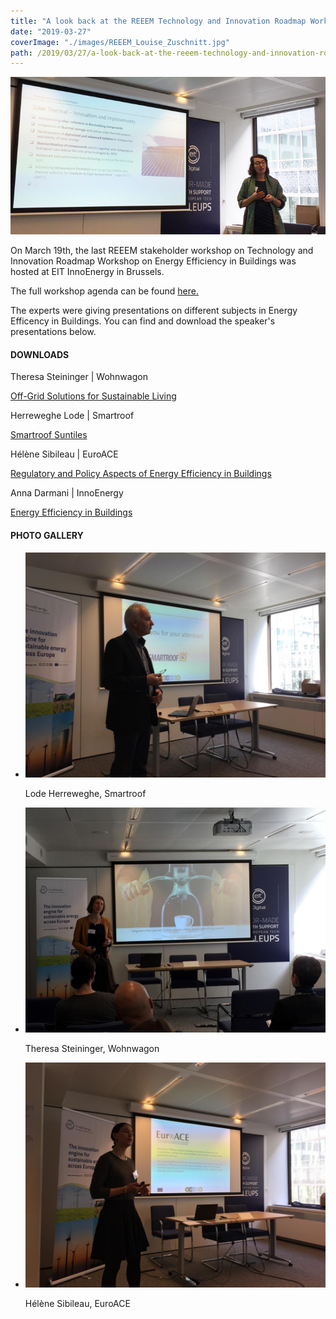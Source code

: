 ```yaml
---
title: "A look back at the REEEM Technology and Innovation Roadmap Workshop on Energy Efficiency in Buildings"
date: "2019-03-27"
coverImage: "./images/REEEM_Louise_Zuschnitt.jpg"
path: /2019/03/27/a-look-back-at-the-reeem-technology-and-innovation-roadmap-workshop-on-energy-efficiency-in-buildings/
---
```


![Anna Darmani](./images/REEEM_Louise_Zuschnitt.jpg)

On March 19th, the last REEEM stakeholder workshop on Technology and Innovation Roadmap Workshop on Energy Efficiency in Buildings was hosted at EIT InnoEnergy in Brussels.

The full workshop agenda can be found [here.](http://www.reeem.org/wp-content/uploads/2019/03/Agenda-final.pdf)

The experts were giving presentations on different subjects in Energy Efficency in Buildings. You can find and download the speaker's presentations below.

#### DOWNLOADS

Theresa Steininger | Wohnwagon

[Off-Grid Solutions for Sustainable Living](https://next.rl-institut.de/s/NcpwpHN7sMqPF4W#pdfviewer)

Herreweghe Lode | Smartroof

[Smartroof Suntiles](https://next.rl-institut.de/s/GbizzxW4kpyoJnq#pdfviewer)

Hélène Sibileau | EuroACE

[Regulatory and Policy Aspects of Energy Efficiency in Buildings](https://next.rl-institut.de/s/zCT4WXMBac3smcd#pdfviewer)

Anna Darmani | InnoEnergy

[Energy Efficiency in Buildings](https://next.rl-institut.de/s/bHpsNyDqiFJ4ZSR#pdfviewer)

#### PHOTO GALLERY  

- ![Lode Herreweghe, Smartroof](./images/Photo-2.jpeg)
    
    Lode Herreweghe, Smartroof
    
- ![Theresa Steininger, Wohnwagon](./images/Photo-4.jpeg)
    
    Theresa Steininger, Wohnwagon
    
- ![Hélène Sibileau, EuroACE](./images/Photo-1.jpeg)
    
    Hélène Sibileau, EuroACE
